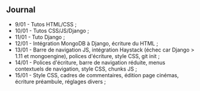 ## Journal

* 9/01 - Tutos HTML/CSS ;
* 10/01 - Tutos CSS/JS/Django ;
* 11/01 - Tuto Django ;
* 12/01 - Intégration MongoDB à Django, écriture du HTML ;
* 13/01 - Barre de navigation JS, intégration Haystack (échec car Django > 1.11 et mongoengine), polices d'écriture, style CSS, git init ;
* 14/01 - Polices d'écriture, barre de navigation réduite, menus contextuels de navigation, style CSS, chunks JS ;
* 15/01 - Style CSS, cadres de commentaires, édition page cinémas, écriture préambule, réglages divers ;
